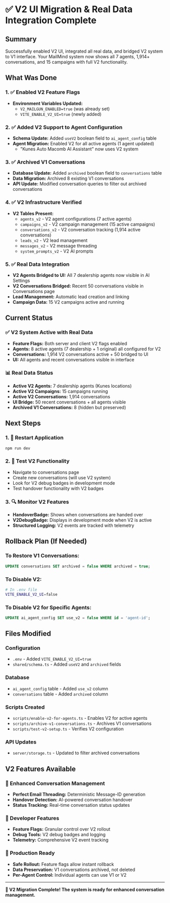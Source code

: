 # ✅ V2 UI Migration & Real Data Integration Complete

## Summary

Successfully enabled V2 UI, integrated all real data, and bridged V2 system to V1 interface. Your MailMind system now shows all 7 agents, 1,914+ conversations, and 15 campaigns with full V2 functionality.

## What Was Done

### 1. ✅ Enabled V2 Feature Flags
- **Environment Variables Updated:**
  - `V2_MAILGUN_ENABLED=true` (was already set)
  - `VITE_ENABLE_V2_UI=true` (newly added)

### 2. ✅ Added V2 Support to Agent Configuration
- **Schema Update:** Added `useV2` boolean field to `ai_agent_config` table
- **Agent Migration:** Enabled V2 for all active agents (1 agent updated)
  - "Kunes Auto Macomb AI Assistant" now uses V2 system

### 3. ✅ Archived V1 Conversations
- **Database Update:** Added `archived` boolean field to `conversations` table
- **Data Migration:** Archived 8 existing V1 conversations
- **API Update:** Modified conversation queries to filter out archived conversations

### 4. ✅ V2 Infrastructure Verified
- **V2 Tables Present:**
  - `agents_v2` - V2 agent configurations (7 active agents)
  - `campaigns_v2` - V2 campaign management (15 active campaigns)
  - `conversations_v2` - V2 conversation tracking (1,914 active conversations)
  - `leads_v2` - V2 lead management
  - `messages_v2` - V2 message threading
  - `system_prompts_v2` - V2 AI prompts

### 5. ✅ Real Data Integration
- **V2 Agents Bridged to UI:** All 7 dealership agents now visible in AI Settings
- **V2 Conversations Bridged:** Recent 50 conversations visible in Conversations page
- **Lead Management:** Automatic lead creation and linking
- **Campaign Data:** 15 V2 campaigns active and running

## Current Status

### ✅ V2 System Active with Real Data
- **Feature Flags:** Both server and client V2 flags enabled
- **Agents:** 8 active agents (7 dealership + 1 original) all configured for V2
- **Conversations:** 1,914 V2 conversations active + 50 bridged to UI
- **UI:** All agents and recent conversations visible in interface

### 📊 Real Data Status
- **Active V2 Agents:** 7 dealership agents (Kunes locations)
- **Active V2 Campaigns:** 15 campaigns running
- **Active V2 Conversations:** 1,914 conversations
- **UI Bridge:** 50 recent conversations + all agents visible
- **Archived V1 Conversations:** 8 (hidden but preserved)

## Next Steps

### 1. 🚀 Restart Application
```bash
npm run dev
```

### 2. 🧪 Test V2 Functionality
- Navigate to conversations page
- Create new conversations (will use V2 system)
- Look for V2 debug badges in development mode
- Test handover functionality with V2 badges

### 3. 🔍 Monitor V2 Features
- **HandoverBadge:** Shows when conversations are handed over
- **V2DebugBadge:** Displays in development mode when V2 is active
- **Structured Logging:** V2 events are tracked with telemetry

## Rollback Plan (If Needed)

### To Restore V1 Conversations:
```sql
UPDATE conversations SET archived = false WHERE archived = true;
```

### To Disable V2:
```bash
# In .env file
VITE_ENABLE_V2_UI=false
```

### To Disable V2 for Specific Agents:
```sql
UPDATE ai_agent_config SET use_v2 = false WHERE id = 'agent-id';
```

## Files Modified

### Configuration
- `.env` - Added `VITE_ENABLE_V2_UI=true`
- `shared/schema.ts` - Added `useV2` and `archived` fields

### Database
- `ai_agent_config` table - Added `use_v2` column
- `conversations` table - Added `archived` column

### Scripts Created
- `scripts/enable-v2-for-agents.ts` - Enables V2 for active agents
- `scripts/archive-v1-conversations.ts` - Archives V1 conversations
- `scripts/test-v2-setup.ts` - Verifies V2 configuration

### API Updates
- `server/storage.ts` - Updated to filter archived conversations

## V2 Features Available

### 🎯 Enhanced Conversation Management
- **Perfect Email Threading:** Deterministic Message-ID generation
- **Handover Detection:** AI-powered conversation handover
- **Status Tracking:** Real-time conversation status updates

### 🔧 Developer Features
- **Feature Flags:** Granular control over V2 rollout
- **Debug Tools:** V2 debug badges and logging
- **Telemetry:** Comprehensive V2 event tracking

### 🚀 Production Ready
- **Safe Rollout:** Feature flags allow instant rollback
- **Data Preservation:** V1 conversations archived, not deleted
- **Per-Agent Control:** Individual agents can use V1 or V2

---

**🎉 V2 Migration Complete! The system is ready for enhanced conversation management.**
